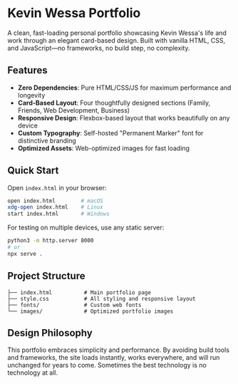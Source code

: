 # Kevin Wessa Portfolio

A clean, fast-loading personal portfolio showcasing Kevin Wessa's life and work through an elegant card-based design. Built with vanilla HTML, CSS, and JavaScript—no frameworks, no build step, no complexity.

## Features

- **Zero Dependencies**: Pure HTML/CSS/JS for maximum performance and longevity
- **Card-Based Layout**: Four thoughtfully designed sections (Family, Friends, Web Development, Business)
- **Responsive Design**: Flexbox-based layout that works beautifully on any device
- **Custom Typography**: Self-hosted "Permanent Marker" font for distinctive branding
- **Optimized Assets**: Web-optimized images for fast loading

## Quick Start

Open `index.html` in your browser:

```bash
open index.html        # macOS
xdg-open index.html    # Linux
start index.html       # Windows
```

For testing on multiple devices, use any static server:

```bash
python3 -m http.server 8000
# or
npx serve .
```

## Project Structure

```
├── index.html          # Main portfolio page
├── style.css           # All styling and responsive layout
├── fonts/              # Custom web fonts
└── images/             # Optimized portfolio images
```

## Design Philosophy

This portfolio embraces simplicity and performance. By avoiding build tools and frameworks, the site loads instantly, works everywhere, and will run unchanged for years to come. Sometimes the best technology is no technology at all.
